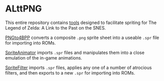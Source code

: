# ALttPNG

This entire repository contains [tools](https://github.com/fatmanspanda/ALttPNG/releases) designed to facilitate spriting for The Legend of Zelda: A Link to the Past on the SNES.

[PNGto4BPP](https://github.com/fatmanspanda/ALttPNG/wiki/PNGto4BPP) converts a composite `.png` sprite sheet into a useable `.spr` file for importing into ROMs.

[SpriteAnimator](https://github.com/fatmanspanda/SpriteAnimator/wiki/Sprite-Animator) imports `.spr` files and manipulates them into a close emulation of the in-game animations.

[SpriteFilter](https://github.com/fatmanspanda/ALttPNG/wiki/Sprite-Filter) imports `.spr` files, applies any one of a number of atrocious filters, and then exports to a new `.spr` for importing into ROMs.
